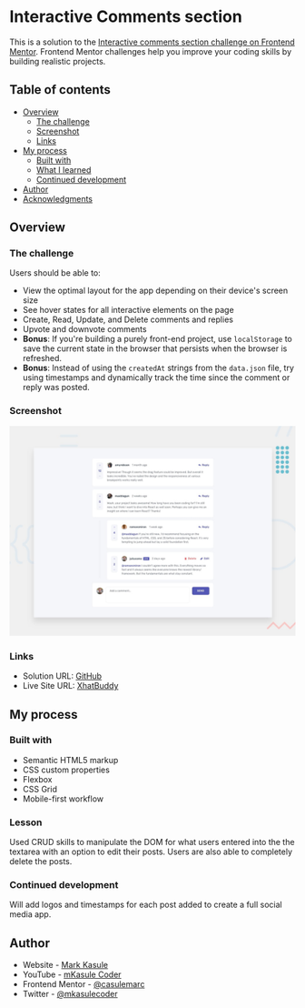 # Interactive Comments section

This is a solution to the [Interactive comments section challenge on Frontend Mentor](https://www.frontendmentor.io/challenges/interactive-comments-section-iG1RugEG9). Frontend Mentor challenges help you improve your coding skills by building realistic projects. 

## Table of contents

- [Overview](#overview)
  - [The challenge](#the-challenge)
  - [Screenshot](#screenshot)
  - [Links](#links)
- [My process](#my-process)
  - [Built with](#built-with)
  - [What I learned](#what-learned)
  - [Continued development](#continued-development)
- [Author](#author)
- [Acknowledgments](#acknowledgments)

## Overview

### The challenge

Users should be able to:

- View the optimal layout for the app depending on their device's screen size
- See hover states for all interactive elements on the page
- Create, Read, Update, and Delete comments and replies
- Upvote and downvote comments
- **Bonus**: If you're building a purely front-end project, use `localStorage` to save the current state in the browser that persists when the browser is refreshed.
- **Bonus**: Instead of using the `createdAt` strings from the `data.json` file, try using timestamps and dynamically track the time since the comment or reply was posted.

### Screenshot

![](./design/desktop-preview.jpg)



### Links

- Solution URL: [GitHub](https://github.com/casulemarc/front-end-projects/tree/main/chatbuddy)
- Live Site URL: [XhatBuddy](https://xhatbuddy.netlify.app/)

## My process

### Built with

- Semantic HTML5 markup
- CSS custom properties
- Flexbox
- CSS Grid
- Mobile-first workflow

### Lesson
Used CRUD skills to manipulate the DOM for what users entered into the the textarea with an option to edit their posts. Users are also able to completely delete the posts.

### Continued development
Will add logos and timestamps for each post added to create a full social media app.

## Author

- Website - [Mark Kasule](https://mlkasule.com)
- YouTube - [mKasule Coder](https://www.youtube.com/channel/UC3cQi5gvNeiPiPXTrMhZJMg)
- Frontend Mentor - [@casulemarc](https://www.frontendmentor.io/profile/casulemarc)
- Twitter - [@mkasulecoder](https://www.twitter.com/mkasulecoder)
